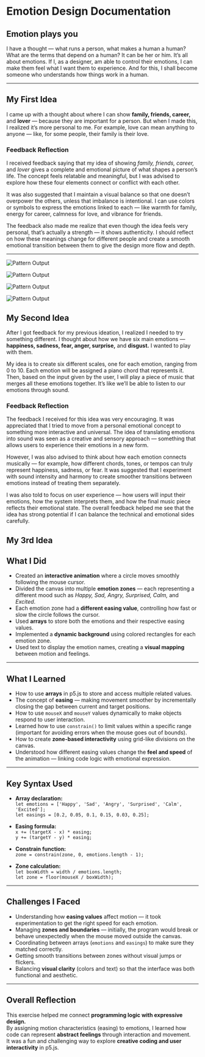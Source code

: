 # Emotion Design Documentation

## Emotion plays you
I have a thought — what runs a person, what makes a human a human?
What are the terms that depend on a human? It can be her or him.
It’s all about emotions.
If I, as a designer, am able to control their emotions, I can make them feel what I want them to experience.
And for this, I shall become someone who understands how things work in a human.

---

## My First Idea
I came up with a thought about where I can show **family, friends, career,** and **lover** — because they are important for a person.
But when I made this, I realized it’s more personal to me.
For example, love can mean anything to anyone — like, for some people, their family is their love.

### Feedback Reflection
I received feedback saying that my idea of showing *family, friends, career,* and *lover* gives a complete and emotional picture of what shapes a person’s life. The concept feels relatable and meaningful, but I was advised to explore how these four elements connect or conflict with each other.

It was also suggested that I maintain a visual balance so that one doesn’t overpower the others, unless that imbalance is intentional. I can use colors or symbols to express the emotions linked to each — like warmth for family, energy for career, calmness for love, and vibrance for friends.

The feedback also made me realize that even though the idea feels very personal, that’s actually a strength — it shows authenticity. I should reflect on how these meanings change for different people and create a smooth emotional transition between them to give the design more flow and depth.



---
![Pattern Output](1.png)

![Pattern Output](2.png)

![Pattern Output](3.png)

![Pattern Output](4.png)


## My Second Idea
After I got feedback for my previous ideation, I realized I needed to try something different. I thought about how we have six main emotions — **happiness, sadness, fear, anger, surprise,** and **disgust.** I wanted to play with them.

My idea is to create six different scales, one for each emotion, ranging from 0 to 10. Each emotion will be assigned a piano chord that represents it. Then, based on the input given by the user, I will play a piece of music that merges all these emotions together. It’s like we’ll be able to listen to our emotions through sound.

### Feedback Reflection
The feedback I received for this idea was very encouraging. It was appreciated that I tried to move from a personal emotional concept to something more interactive and universal. The idea of translating emotions into sound was seen as a creative and sensory approach — something that allows users to experience their emotions in a new form.

However, I was also advised to think about how each emotion connects musically — for example, how different chords, tones, or tempos can truly represent happiness, sadness, or fear. It was suggested that I experiment with sound intensity and harmony to create smoother transitions between emotions instead of treating them separately.

I was also told to focus on user experience — how users will input their emotions, how the system interprets them, and how the final music piece reflects their emotional state. The overall feedback helped me see that the idea has strong potential if I can balance the technical and emotional sides carefully.


## My 3rd Idea

## What I Did
- Created an **interactive animation** where a circle moves smoothly following the mouse cursor.  
- Divided the canvas into multiple **emotion zones** — each representing a different mood such as *Happy, Sad, Angry, Surprised, Calm,* and *Excited*.  
- Each emotion zone had a **different easing value**, controlling how fast or slow the circle follows the cursor.  
- Used **arrays** to store both the emotions and their respective easing values.  
- Implemented a **dynamic background** using colored rectangles for each emotion zone.  
- Used text to display the emotion names, creating a **visual mapping** between motion and feelings.

---

## What I Learned
- How to use **arrays** in p5.js to store and access multiple related values.  
- The concept of **easing** — making movement smoother by incrementally closing the gap between current and target positions.  
- How to use `mouseX` and `mouseY` values dynamically to make objects respond to user interaction.  
- Learned how to use `constrain()` to limit values within a specific range (important for avoiding errors when the mouse goes out of bounds).  
- How to create **zone-based interactivity** using grid-like divisions on the canvas.  
- Understood how different easing values change the **feel and speed** of the animation — linking code logic with emotional expression.

---

## Key Syntax Used
- **Array declaration:**  
  `let emotions = ['Happy', 'Sad', 'Angry', 'Surprised', 'Calm', 'Excited'];`  
  `let easings = [0.2, 0.05, 0.1, 0.15, 0.03, 0.25];`

- **Easing formula:**  
  `x += (targetX - x) * easing;`  
  `y += (targetY - y) * easing;`

- **Constrain function:**  
  `zone = constrain(zone, 0, emotions.length - 1);`

- **Zone calculation:**  
  `let boxWidth = width / emotions.length;`  
  `let zone = floor(mouseX / boxWidth);`

---

## Challenges I Faced
- Understanding how **easing values** affect motion — it took experimentation to get the right speed for each emotion.  
- Managing **zones and boundaries** — initially, the program would break or behave unexpectedly when the mouse moved outside the canvas.  
- Coordinating between arrays (`emotions` and `easings`) to make sure they matched correctly.  
- Getting smooth transitions between zones without visual jumps or flickers.  
- Balancing **visual clarity** (colors and text) so that the interface was both functional and aesthetic.

---

## Overall Reflection
This exercise helped me connect **programming logic with expressive design.**  
By assigning motion characteristics (easing) to emotions, I learned how code can represent **abstract feelings** through interaction and movement.  
It was a fun and challenging way to explore **creative coding and user interactivity** in p5.js.
